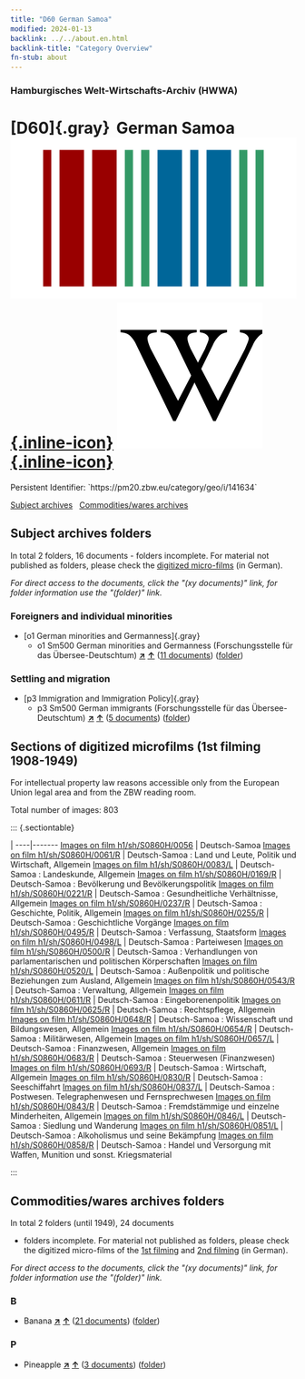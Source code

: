 ```yaml
---
title: "D60 German Samoa"
modified: 2024-01-13
backlink: ../../about.en.html
backlink-title: "Category Overview"
fn-stub: about
---
```


### Hamburgisches Welt-Wirtschafts-Archiv (HWWA)

# [D60]{.gray}&#8201; German Samoa &#160; [![Wikidata](/images/Wikidata-logo.svg "Wikidata"){.inline-icon}](http://www.wikidata.org/entity/Q701025) [![Wikipedia](/images/Wikipedia-W.svg "Wikipedia"){.inline-icon}](https://en.wikipedia.org/wiki/German_Samoa)

<div class="hint">Persistent Identifier: `https://pm20.zbw.eu/category/geo/i/141634`</div>





[Subject archives](#subject-archives-folders) &#160; [Commodities/wares archives](#commoditieswares-archives-folders)




## Subject archives folders










In total 2 folders, 16 documents - folders incomplete.
For material not published as folders, please check the [digitized micro-films](/film/h1_sh.de.html) (in German).

_For direct access to the documents, click the "(xy documents)" link, for folder information use the "(folder)" link._



### Foreigners and individual minorities

- [o1 German minorities and Germanness]{.gray}
  - o1 Sm500 German minorities and Germanness (Forschungsstelle für das Übersee-Deutschtum) [**&nearr;**](../../../subject/i/145911/about.en.html "German minorities and Germanness (Forschungsstelle für das Übersee-Deutschtum) (all over the world)") [**&uarr;**](../../../subject/about.en.html#o1_Sm500 "Subject category system") (<a href="https://pm20.zbw.eu/iiifview/folder/sh/141634,145911" title="about: German Samoa : German minorities and Germanness (Forschungsstelle für das Übersee-Deutschtum)" target="_blank">11 documents</a>) ([folder](../../../../folder/sh/1416xx/141634/1459xx/145911/about.en.html))

### Settling and migration

- [p3 Immigration and Immigration Policy]{.gray}
  - p3 Sm500 German immigrants (Forschungsstelle für das Übersee-Deutschtum) [**&nearr;**](../../../subject/i/145921/about.en.html "German immigrants (Forschungsstelle für das Übersee-Deutschtum) (all over the world)") [**&uarr;**](../../../subject/about.en.html#p3_Sm500 "Subject category system") (<a href="https://pm20.zbw.eu/iiifview/folder/sh/141634,145921" title="about: German Samoa : German immigrants (Forschungsstelle für das Übersee-Deutschtum)" target="_blank">5 documents</a>) ([folder](../../../../folder/sh/1416xx/141634/1459xx/145921/about.en.html))



<a id="filmsections" />

## Sections of digitized microfilms (1st filming 1908-1949)

<p>For intellectual property law reasons accessible only from the European Union legal area and from the ZBW reading room.</p>



<p>Total number of images: 803</p>




::: {.sectiontable}

 | 
----|-------
<a class="btn" href="https://pm20.zbw.eu/film/h1/sh/S0860H/0056" rel="nofollow">Images on film h1/sh/S0860H/0056</a> | Deutsch-Samoa
<a class="btn" href="https://pm20.zbw.eu/film/h1/sh/S0860H/0061/R" rel="nofollow">Images on film h1/sh/S0860H/0061/R</a> | Deutsch-Samoa : Land und Leute, Politik und Wirtschaft, Allgemein
<a class="btn" href="https://pm20.zbw.eu/film/h1/sh/S0860H/0083/L" rel="nofollow">Images on film h1/sh/S0860H/0083/L</a> | Deutsch-Samoa : Landeskunde, Allgemein
<a class="btn" href="https://pm20.zbw.eu/film/h1/sh/S0860H/0169/R" rel="nofollow">Images on film h1/sh/S0860H/0169/R</a> | Deutsch-Samoa : Bevölkerung und Bevölkerungspolitik
<a class="btn" href="https://pm20.zbw.eu/film/h1/sh/S0860H/0221/R" rel="nofollow">Images on film h1/sh/S0860H/0221/R</a> | Deutsch-Samoa : Gesundheitliche Verhältnisse, Allgemein
<a class="btn" href="https://pm20.zbw.eu/film/h1/sh/S0860H/0237/R" rel="nofollow">Images on film h1/sh/S0860H/0237/R</a> | Deutsch-Samoa : Geschichte, Politik, Allgemein
<a class="btn" href="https://pm20.zbw.eu/film/h1/sh/S0860H/0255/R" rel="nofollow">Images on film h1/sh/S0860H/0255/R</a> | Deutsch-Samoa : Geschichtliche Vorgänge
<a class="btn" href="https://pm20.zbw.eu/film/h1/sh/S0860H/0495/R" rel="nofollow">Images on film h1/sh/S0860H/0495/R</a> | Deutsch-Samoa : Verfassung, Staatsform
<a class="btn" href="https://pm20.zbw.eu/film/h1/sh/S0860H/0498/L" rel="nofollow">Images on film h1/sh/S0860H/0498/L</a> | Deutsch-Samoa : Parteiwesen
<a class="btn" href="https://pm20.zbw.eu/film/h1/sh/S0860H/0500/R" rel="nofollow">Images on film h1/sh/S0860H/0500/R</a> | Deutsch-Samoa : Verhandlungen von parlamentarischen und politischen Körperschaften
<a class="btn" href="https://pm20.zbw.eu/film/h1/sh/S0860H/0520/L" rel="nofollow">Images on film h1/sh/S0860H/0520/L</a> | Deutsch-Samoa : Außenpolitik und politische Beziehungen zum Ausland, Allgemein
<a class="btn" href="https://pm20.zbw.eu/film/h1/sh/S0860H/0543/R" rel="nofollow">Images on film h1/sh/S0860H/0543/R</a> | Deutsch-Samoa : Verwaltung, Allgemein
<a class="btn" href="https://pm20.zbw.eu/film/h1/sh/S0860H/0611/R" rel="nofollow">Images on film h1/sh/S0860H/0611/R</a> | Deutsch-Samoa : Eingeborenenpolitik
<a class="btn" href="https://pm20.zbw.eu/film/h1/sh/S0860H/0625/R" rel="nofollow">Images on film h1/sh/S0860H/0625/R</a> | Deutsch-Samoa : Rechtspflege, Allgemein
<a class="btn" href="https://pm20.zbw.eu/film/h1/sh/S0860H/0648/R" rel="nofollow">Images on film h1/sh/S0860H/0648/R</a> | Deutsch-Samoa : Wissenschaft und Bildungswesen, Allgemein
<a class="btn" href="https://pm20.zbw.eu/film/h1/sh/S0860H/0654/R" rel="nofollow">Images on film h1/sh/S0860H/0654/R</a> | Deutsch-Samoa : Militärwesen, Allgemein
<a class="btn" href="https://pm20.zbw.eu/film/h1/sh/S0860H/0657/L" rel="nofollow">Images on film h1/sh/S0860H/0657/L</a> | Deutsch-Samoa : Finanzwesen, Allgemein
<a class="btn" href="https://pm20.zbw.eu/film/h1/sh/S0860H/0683/R" rel="nofollow">Images on film h1/sh/S0860H/0683/R</a> | Deutsch-Samoa : Steuerwesen (Finanzwesen)
<a class="btn" href="https://pm20.zbw.eu/film/h1/sh/S0860H/0693/R" rel="nofollow">Images on film h1/sh/S0860H/0693/R</a> | Deutsch-Samoa : Wirtschaft, Allgemein
<a class="btn" href="https://pm20.zbw.eu/film/h1/sh/S0860H/0830/R" rel="nofollow">Images on film h1/sh/S0860H/0830/R</a> | Deutsch-Samoa : Seeschiffahrt
<a class="btn" href="https://pm20.zbw.eu/film/h1/sh/S0860H/0837/L" rel="nofollow">Images on film h1/sh/S0860H/0837/L</a> | Deutsch-Samoa : Postwesen. Telegraphenwesen und Fernsprechwesen
<a class="btn" href="https://pm20.zbw.eu/film/h1/sh/S0860H/0843/R" rel="nofollow">Images on film h1/sh/S0860H/0843/R</a> | Deutsch-Samoa : Fremdstämmige und einzelne Minderheiten, Allgemein
<a class="btn" href="https://pm20.zbw.eu/film/h1/sh/S0860H/0846/L" rel="nofollow">Images on film h1/sh/S0860H/0846/L</a> | Deutsch-Samoa : Siedlung und Wanderung
<a class="btn" href="https://pm20.zbw.eu/film/h1/sh/S0860H/0851/L" rel="nofollow">Images on film h1/sh/S0860H/0851/L</a> | Deutsch-Samoa : Alkoholismus und seine Bekämpfung
<a class="btn" href="https://pm20.zbw.eu/film/h1/sh/S0860H/0858/R" rel="nofollow">Images on film h1/sh/S0860H/0858/R</a> | Deutsch-Samoa : Handel und Versorgung mit Waffen, Munition und sonst. Kriegsmaterial


:::














## Commodities/wares archives folders











In total 2 folders (until 1949), 24 documents
- folders incomplete.  For material not published as folders, please check the
digitized micro-films of the [1st filming](/film/h1_wa.de.html) and [2nd
filming](/film/h2_wa.de.html) (in German).

_For direct access to the documents, click the "(xy documents)" link, for folder information use the "(folder)" link._



### B

- Banana [**&nearr;**](../../../ware/i/142038/about.en.html "Banana (xXX all over the world)") [**&uarr;**](../../../ware/about.en.html#PLW04-Bn "Ware category system") (<a href="https://pm20.zbw.eu/iiifview/folder/wa/142038,141634" title="about: Banana : German Samoa" target="_blank">21 documents</a>) ([folder](../../../../folder/wa/1420xx/142038/1416xx/141634/about.en.html))

### P

- Pineapple [**&nearr;**](../../../ware/i/141970/about.en.html "Pineapple (xXX all over the world)") [**&uarr;**](../../../ware/about.en.html#PLW04-Tr01 "Ware category system") (<a href="https://pm20.zbw.eu/iiifview/folder/wa/141970,141634" title="about: Pineapple : German Samoa" target="_blank">3 documents</a>) ([folder](../../../../folder/wa/1419xx/141970/1416xx/141634/about.en.html))




